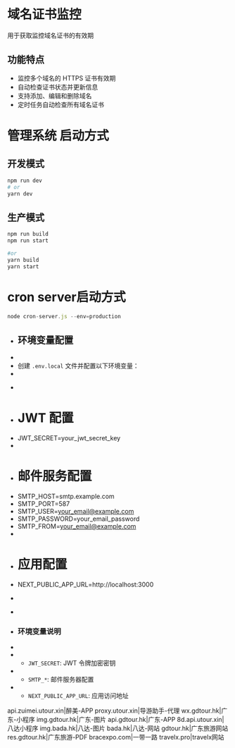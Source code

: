 # 域名证书监控
用于获取监控域名证书的有效期

## 功能特点

- 监控多个域名的 HTTPS 证书有效期
- 自动检查证书状态并更新信息
- 支持添加、编辑和删除域名
- 定时任务自动检查所有域名证书

# 管理系统 启动方式

## 开发模式
```bash
npm run dev
# or
yarn dev

```
## 生产模式
```bash
npm run build
npm run start

#or 
yarn build
yarn start
```

# cron server启动方式

```js
node cron-server.js --env=production
```

+ ## 环境变量配置
+ 
+ 创建 `.env.local` 文件并配置以下环境变量：
+ 
+ ```plaintext

+ # JWT 配置
+ JWT_SECRET=your_jwt_secret_key
+ 
+ # 邮件服务配置
+ SMTP_HOST=smtp.example.com
+ SMTP_PORT=587
+ SMTP_USER=your_email@example.com
+ SMTP_PASSWORD=your_email_password
+ SMTP_FROM=your_email@example.com
+ 
+ # 应用配置
+ NEXT_PUBLIC_APP_URL=http://localhost:3000
+ ```
+ 
+ ### 环境变量说明
+ 
+ - `JWT_SECRET`: JWT 令牌加密密钥
+ - `SMTP_*`: 邮件服务器配置
+ - `NEXT_PUBLIC_APP_URL`: 应用访问地址


api.zuimei.utour.xin|醉美-APP
proxy.utour.xin|导游助手-代理
wx.gdtour.hk|广东-小程序
img.gdtour.hk|广东-图片
api.gdtour.hk|广东-APP
8d.api.utour.xin|八达小程序
img.bada.hk|八达-图片
bada.hk|八达-网站
gdtour.hk|广东旅游网站
res.gdtour.hk|广东旅游-PDF
bracexpo.com|一带一路
travelx.pro|travelx网站